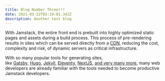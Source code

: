 ```yaml
---
title: Blog Number Three!!!
date: 2021-03-22T02:19:01.342Z
description: Another test blog
---
```

With Jamstack, the entire front end is prebuilt into highly optimized static pages and assets during a build process. This process of pre-rendering results in sites which can be served directly from a [CDN](https://jamstack.org/glossary/cdn/), reducing the cost, complexity and risk, of dynamic servers as critical infrastructure.

With so many popular tools for generating sites, like [Gatsby](https://jamstack.org/generators/gatsby/), [Hugo](https://jamstack.org/generators/hugo/), [Jekyll](https://jamstack.org/generators/jekyll/), [Eleventy](https://jamstack.org/generators/eleventy/), [NextJS](https://jamstack.org/generators/next/), [and very many more](https://jamstack.org/generators/), many web developers are already familiar with the tools needed to become productive Jamstack developers.